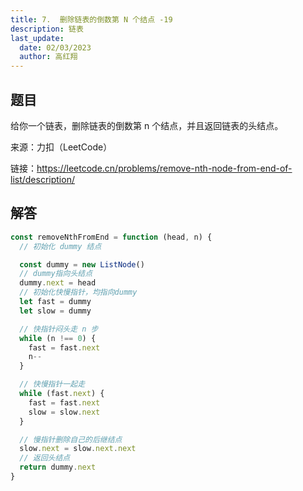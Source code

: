 ```yaml
---
title: 7.  删除链表的倒数第 N 个结点 -19
description: 链表
last_update:
  date: 02/03/2023
  author: 高红翔
---
```


## 题目

给你一个链表，删除链表的倒数第 n 个结点，并且返回链表的头结点。

来源：力扣（LeetCode）

链接：https://leetcode.cn/problems/remove-nth-node-from-end-of-list/description/

## 解答

```js
const removeNthFromEnd = function (head, n) {
  // 初始化 dummy 结点

  const dummy = new ListNode()
  // dummy指向头结点
  dummy.next = head
  // 初始化快慢指针，均指向dummy
  let fast = dummy
  let slow = dummy

  // 快指针闷头走 n 步
  while (n !== 0) {
    fast = fast.next
    n--
  }

  // 快慢指针一起走
  while (fast.next) {
    fast = fast.next
    slow = slow.next
  }

  // 慢指针删除自己的后继结点
  slow.next = slow.next.next
  // 返回头结点
  return dummy.next
}
```
